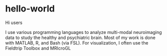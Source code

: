 # hello-world

Hi users

I use various programming languages to analyze multi-modal neuroimaging data to study the healthy and psychiatric brain. Most of my work is done with MATLAB, R, and Bash (via FSL). For visualization, I often use the Fieldtrip Toolbox and MRIcroGL
